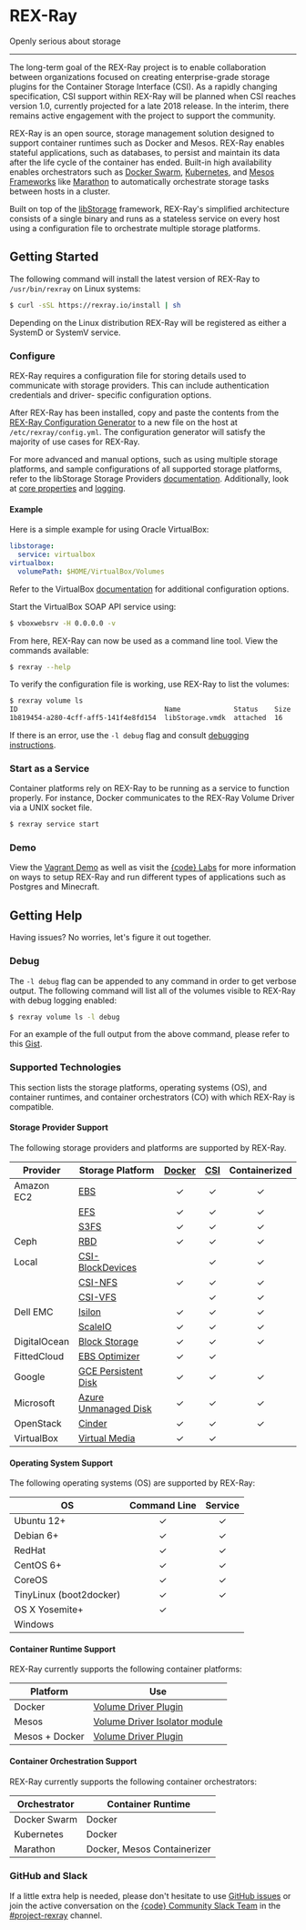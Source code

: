 # REX-Ray

Openly serious about storage

---
The long-term goal of the REX-Ray project is to enable collaboration between
organizations focused on creating enterprise-grade storage plugins for the
Container Storage Interface (CSI). As a rapidly changing specification, CSI
support within REX-Ray will be planned when CSI reaches version 1.0, currently
projected for a late 2018 release. In the interim, there remains active
engagement with the project to support the community.

REX-Ray is an open source, storage management solution designed to support
container runtimes such as Docker and Mesos. REX-Ray enables stateful
applications, such as databases, to persist and maintain its data after the life
cycle of the container has ended. Built-in high availability enables
orchestrators such as [Docker Swarm](https://docs.docker.com/engine/swarm/),
[Kubernetes](http://kubernetes.io/), and [Mesos
Frameworks](http://mesos.apache.org/) like
[Marathon](https://mesosphere.github.io/marathon/) to automatically orchestrate
storage tasks between hosts in a cluster.

Built on top of the [libStorage](./user-guide/servers/libstorage.md)
framework, REX-Ray's simplified architecture consists of a single binary and
runs as a stateless service on every host using a configuration file to
orchestrate multiple storage platforms.

## Getting Started
The following command will install the latest version of REX-Ray to
`/usr/bin/rexray` on Linux systems:

```sh
$ curl -sSL https://rexray.io/install | sh
```

Depending on the Linux distribution REX-Ray will be registered as
either a SystemD or SystemV service.

### Configure
REX-Ray requires a configuration file for storing details used to communicate
with storage providers. This can include authentication credentials and driver-
specific configuration options.

After REX-Ray has been installed, copy and paste the contents from the
[REX-Ray Configuration Generator](http://rexrayconfig.codedellemc.com/) to a
new file on the host at `/etc/rexray/config.yml`. The configuration generator
will satisfy the majority of use cases for REX-Ray.

For more advanced and manual options, such as using multiple storage platforms,
and sample configurations of all supported storage platforms, refer to the
libStorage Storage Providers
[documentation](./user-guide/storage-providers.md).
Additionally, look at [core properties](./user-guide/config.md#configuration-properties)
and [logging](./user-guide/config.md#logging).

#### Example
Here is a simple example for using Oracle VirtualBox:

```yaml
libstorage:
  service: virtualbox
virtualbox:
  volumePath: $HOME/VirtualBox/Volumes
```

Refer to the VirtualBox
[documentation](./user-guide/storage-providers.md#virtualbox)
for additional configuration options.

Start the VirtualBox SOAP API service using:

```sh
$ vboxwebsrv -H 0.0.0.0 -v
```

From here, REX-Ray can now be used as a command line tool. View the commands
available:

```sh
$ rexray --help
```

To verify the configuration file is working, use REX-Ray to list the volumes:

```sh
$ rexray volume ls
ID                                    Name             Status    Size
1b819454-a280-4cff-aff5-141f4e8fd154  libStorage.vmdk  attached  16
```

If there is an error, use the `-l debug` flag and consult [debugging
instructions](/#getting-help).

### Start as a Service
Container platforms rely on REX-Ray to be running as a service to function
properly. For instance, Docker communicates to the REX-Ray Volume Driver via a
UNIX socket file.

```sh
$ rexray service start
```

### Demo
View the [Vagrant Demo](./user-guide/demo/) as well as visit the [{code}
Labs](https://github.com/codedellemc/labs) for more information on ways to
setup REX-Ray and run different types of applications such as Postgres and
Minecraft.

## Getting Help
Having issues? No worries, let's figure it out together.

### Debug
The `-l debug` flag can be appended to any command in order to get verbose
output. The following command will list all of the volumes visible to REX-Ray
with debug logging enabled:

```sh
$ rexray volume ls -l debug
```

For an example of the full output from the above command, please refer to this
[Gist](https://gist.github.com/akutz/df2afe2dc43f75b67b8977f398095ed7).

### Supported Technologies
This section lists the storage platforms, operating systems (OS), and
container runtimes, and container orchestrators (CO) with which REX-Ray
is compatible.

#### Storage Provider Support
The following storage providers and platforms are supported by REX-Ray.

| Provider              | Storage Platform  | <center>[Docker](https://docs.docker.com/engine/extend/plugins_volume/)</center> | <center>[CSI](https://github.com/container-storage-interface/spec)</center> | <center>Containerized</center> |
|-----------------------|----------------------|:---:|:---:|:---:|
| Amazon EC2 | [EBS](./user-guide/storage-providers.md#aws-ebs) | ✓ | ✓ | ✓  |
| | [EFS](./user-guide/storage-providers.md#aws-efs) | ✓ | ✓ | ✓ |
| | [S3FS](./user-guide/storage-providers.md#aws-s3fs) | ✓ | ✓ | ✓ |
| Ceph | [RBD](./user-guide/storage-providers.md#ceph-rbd) | ✓ | ✓ | ✓ |
| Local | [CSI-BlockDevices](https://github.com/rexray/csi-blockdevices) | | ✓ | ✓ |
| | [CSI-NFS](https://github.com/rexray/csi-nfs) | ✓ | ✓ | ✓ |
| | [CSI-VFS](https://github.com/rexray/csi-vfs) | | ✓ | ✓ |
| Dell EMC | [Isilon](./user-guide/storage-providers.md#dell-emc-isilon) | ✓ | ✓ | ✓ |
| | [ScaleIO](./user-guide/storage-providers.md#dell-emc-scaleio) | ✓ | ✓ | ✓ |
| DigitalOcean | [Block Storage](./user-guide/storage-providers.md#do-block-storage) | ✓ | ✓ | ✓ |
| FittedCloud | [EBS Optimizer](./user-guide/storage-providers.md/#ebs-optimizer) | ✓ | ✓ | |
| Google | [GCE Persistent Disk](./user-guide/storage-providers.md#gce-persistent-disk) | ✓ | ✓ | ✓ |
| Microsoft | [Azure Unmanaged Disk](./user-guide/storage-providers.md#azure-ud) | ✓ | ✓ | ✓ |
| OpenStack | [Cinder](./user-guide/storage-providers.md#cinder) | ✓ | ✓ | ✓ |
| VirtualBox | [Virtual Media](./user-guide/storage-providers.md#virtualbox) | ✓ | ✓ | |

#### Operating System Support
The following operating systems (OS) are supported by REX-Ray:

| OS             | <center>Command Line</center> | <center>Service</center> |
|---------------|:---:|:---:|
| Ubuntu 12+     | ✓          | ✓ |
| Debian 6+      | ✓          | ✓ |
| RedHat         | ✓          | ✓ |
| CentOS 6+      | ✓          | ✓ |
| CoreOS         | ✓          | ✓ |
| TinyLinux (boot2docker)| ✓  | ✓ |
| OS X Yosemite+ | ✓          |  |
| Windows        |            |  |

#### Container Runtime Support
REX-Ray currently supports the following container platforms:

Platform            | Use
------------------|-------------------------
Docker            | [Volume Driver Plugin](./user-guide/schedulers/docker.md)
Mesos             | [Volume Driver Isolator module](./user-guide/schedulers/mesos.md)
Mesos + Docker    | [Volume Driver Plugin](./user-guide/schedulers/mesos.md)

#### Container Orchestration Support
REX-Ray currently supports the following container orchestrators:

Orchestrator      | Container Runtime
------------------|-------------------------
Docker Swarm      | Docker
Kubernetes        | Docker
Marathon          | Docker, Mesos Containerizer

### GitHub and Slack
If a little extra help is needed, please don't hesitate to use [GitHub
issues](https://github.com/rexray/rexray/issues) or join the active
conversation on the [{code} Community Slack
Team](https://thecodeteam.com/community/) in the
[#project-rexray](https://codecommunity.slack.com/channels/project-rexray)
channel.
